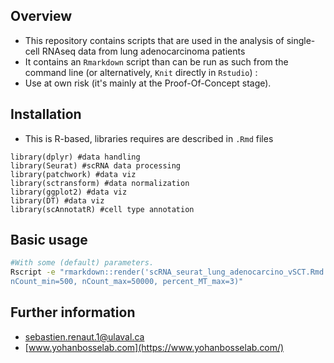 ## Overview  
 * This repository contains scripts that are used in the analysis of single-cell RNAseq data from lung adenocarcinoma patients
 * It contains an `Rmarkdown` script than can be run as such from the command line (or alternatively, `Knit` directly in `Rstudio`) :
 * Use at own risk (it's mainly at the Proof-Of-Concept stage).


## Installation
  * This is R-based, libraries requires are described in `.Rmd` files
```
library(dplyr) #data handling
library(Seurat) #scRNA data processing
library(patchwork) #data viz
library(sctransform) #data normalization
library(ggplot2) #data viz
library(DT) #data viz
library(scAnnotatR) #cell type annotation
```


## Basic usage
``` bash
#With some (default) parameters.
Rscript -e "rmarkdown::render('scRNA_seurat_lung_adenocarcino_vSCT.Rmd',params = list(nFeature_min=250, 
nCount_min=500, nCount_max=50000, percent_MT_max=3)"
```

## Further information
  * sebastien.renaut.1@ulaval.ca
  * [www.yohanbosselab.com](https://www.yohanbosselab.com/)
